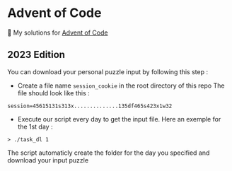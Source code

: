# Advent of Code

🎄 My solutions for [Advent of Code](https://adventofcode.com/)

## 2023 Edition

You can download your personal puzzle input by following this step :
- Create a file name `session_cookie` in the root directory of this repo
The file should look like this :
```
session=45615131s313x..............135df465s423x1w32
```
- Execute our script every day to get the input file. Here an exemple for the 1st day :
```
> ./task_dl 1
``` 
The script automaticly create the folder for the day you specified and download your input puzzle